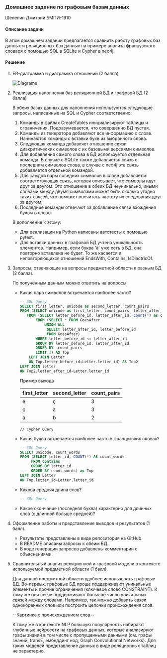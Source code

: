 ### Домашнее задание по графовым базам данных

Шепелин Дмитрий БМПИ-1910

#### Описание задачи

В этом домашнем задании предлагается сравнить работу графовых баз данных и реляционных баз данных на примере анализа французского словаря с помощью SQL в SQLite и Cypher в neo4j.

#### Решение

1. ER-диаграмма и диаграмма отношений (2 балла)

   ![Diagrams](C:\Users\shepe\PythonProj\PSem\Diagrams.png)

2. Реализация наполнения баз реляционной БД и графовой БД (2 балла)

   В обеих базах данных для наполнения используются следующие запросы, написанные на SQL и Cypher соответственно:

   1. Команды в файлах CreateTables инициализируют таблицы и ограничения. Подразумевается, что совершенно БД пустая.
   2. Команды из генератора добавляют все информацию о слове. Начинаются команды с вставки букв из выбранного слова.
   3. Следующая команда добавляет отношение связи диакритических символов с их базовыми версиями символов.
   4. Для добавления самого слова в БД используется отдельная команда. В случае с SQLite также добавляется связь с последним символов слова, в случае с neo4j эта связь добавляется отдельной командой.
   5. Для каждой пары соседних символов в слове добавляется соответствующая связь, которая описывает, что символы идут друг за другом. Это отношение в обеих БД неуникально, иными словами между двумя символами может быть сколько угодно таких связей, что поможет посчитать частоту их следования друг за другом.
   6. Последние команды отвечают за добавление связи вхождения буквы в слово.

   В дополнение к этому:

   - Для реализации на Python написаны автотесты с помощью pytest.
   - Для вставки данных в графовой БД учтена уникальность элементов. Например, если буква 'à' уже есть в БД, она повторно вставлена не будет. То же касается и неповторяющихся отношений EndsWith, Contains, IsDiactricOf.

3. Запросы, отвечающие на вопросы предметной области к разным БД (2 балла).

   По полученным данным можно ответить на вопросы: 

   - Какая пара символов встречается наиболее часто?

     ```sql
     -- SQL Query
     SELECT first_letter, unicode as second_letter, count_pairs 
     FROM (SELECT unicode as first_letter, count_pairs, letter_after_id 
     	FROM (SELECT letter_before_id, letter_after_id, count(*) as count_pairs
     		FROM (SELECT * FROM GoesAfter 
             	UNION ALL 
                 SELECT letter_after_id, letter_before_id 
                 FROM GoesAfter)
     		WHERE letter_before_id <= letter_after_id 
     		GROUP BY letter_before_id, letter_after_id
     		ORDER BY -count_pairs
     		LIMIT 3) AS Top 
         LEFT JOIN Letter 
         ON Top.letter_before_id=Letter.letter_id) AS Top2 
     LEFT JOIN letter 
     ON Top2.letter_after_id=Letter.letter_id
     ```

     Пример выхода

     | first_letter | second_letter | count_pairs |
     | ------------ | ------------- | ----------- |
     | e            | ç             | 3           |
     | ç            | à             | 3           |
     | a            | b             | 2           |

     ```cypher
     // Cypher Query
     
     ```

   - Какая буква встречается наиболее часто в французских словах?

     ```sql
     -- SQL Query
     SELECT unicode, count_words 
     FROM (SELECT letter_id, COUNT(*) AS count_words
          FROM Contains 
          GROUP BY letter_id 
          ORDER BY count_words) as Top
     LEFT JOIN Letter 
     ON Top.letter_id=Letter.letter_id
     ```

   - Какова средняя длина слов?

     ```sql
     -- SQL Query
     ```

     

   - Какое окончание (последняя буква) характерно для длинных слов (с длинной больше средней)?

4. Оформление работы и представление выводов и результатов (1 балл).

   - Результаты представлены в виде репозитория на GitHub.
   - В README описаны запросы к обеим БД.
   - В коде генерации запросов добавлены комментарии с объяснениями.

5. Сравнительный анализ реляционной и графовой модели в контексте
   используемой предметной области (1 балл).

   Для данной предметной области удобнее использовать графовые БД. Во-первых, графовые БД проще поддерживают уникальные элементы и прочие ограничения (ключевое слово CONSTRAINT). К тому же они  легче поддерживают большое число уникальных связей между словами. Например, так можно добавить связи однокоренных слов или построить цепочки происхождения слов.

   --Картинка с происхождением слов--

   К тому же в контексте NLP большую популярность набирают глубинные нейросети на графовых данных, которые анализируют графы знаний в том числе с пропущенными данными (см. графы знаний, transE, эмбеддинг нод, Graph Convolutional Networks). Для таких моделей представление данных в виде реляционных таблиц не характерно.

